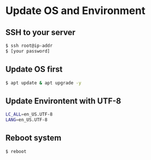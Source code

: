 # Update OS and Environment

## SSH to your server
```bash
$ ssh root@ip-addr
$ [your password]
```

## Update OS first
```bash
$ apt update & apt upgrade -y
```

## Update Environtent with UTF-8
```bash
LC_ALL=en_US.UTF-8
LANG=en_US.UTF-8
```

## Reboot system
```bash
$ reboot
```
